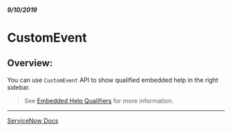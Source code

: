 ##### 9/10/2019
# CustomEvent
## Overview:
You can use `CustomEvent` API to show qualified embedded help in the right sidebar.

  > See [Embedded Help Qualifiers](https://docs.servicenow.com/bundle/madrid-platform-user-interface/page/build/help-guided-tours/task/embedded-help-qualifiers.html?_ga=2.126792971.763669440.1568039222-2032617548.1554746073) for more information. 

---

[ServiceNow Docs](https://developer.servicenow.com/app.do#!/api_doc?v=madrid&id=customEventClientAPI)